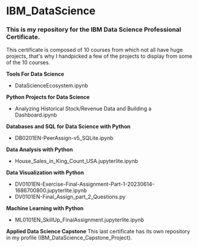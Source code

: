 # IBM_DataScience

### This is my repository for the IBM Data Science Professional Certificate.

This certificate is composed of 10 courses from which not all have huge projects,
that's why I handpicked a few of the projects to display from some of the 10 courses.

**Tools For Data Science**
- DataScienceEcosystem.ipynb

**Python Projects for Data Science**
- Analyzing Historical Stock/Revenue Data and Building a Dashboard.ipynb 

**Databases and SQL for Data Science with Python**
- DB0201EN-PeerAssign-v5_SQLite.ipynb

**Data Analysis with Python**
- House_Sales_in_King_Count_USA.jupyterlite.ipynb

**Data Visualization with Python**
- DV0101EN-Exercise-Final-Assignment-Part-1-20230614-1686700800.jupyterlite.ipynb
- DV0101EN-Final_Assign_part_2_Questions.py

**Machine Learning with Python**
- ML0101EN_SkillUp_FinalAssignment.jupyterlite.ipynb

**Applied Data Science Capstone**
This last certificate has its own repository in my profile (IBM_DataScience_Capstone_Project).


  

